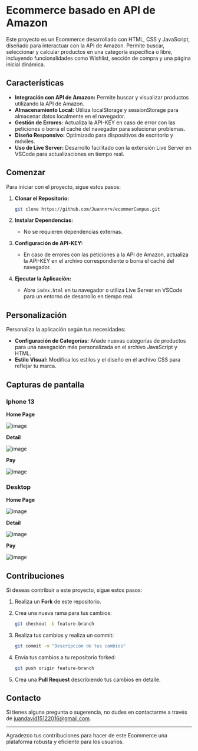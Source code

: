 # Ecommerce basado en API de Amazon

Este proyecto es un Ecommerce desarrollado con HTML, CSS y JavaScript, diseñado para interactuar con la API de Amazon. Permite buscar, seleccionar y calcular productos en una categoría específica o libre, incluyendo funcionalidades como Wishlist, sección de compra y una página inicial dinámica.

## Características

- **Integración con API de Amazon:** Permite buscar y visualizar productos utilizando la API de Amazon.
- **Almacenamiento Local:** Utiliza localStorage y sessionStorage para almacenar datos localmente en el navegador.
- **Gestión de Errores:** Actualiza la API-KEY en caso de error con las peticiones o borra el caché del navegador para solucionar problemas.
- **Diseño Responsivo:** Optimizado para dispositivos de escritorio y móviles.
- **Uso de Live Server:** Desarrollo facilitado con la extensión Live Server en VSCode para actualizaciones en tiempo real.

## Comenzar

Para iniciar con el proyecto, sigue estos pasos:

1. **Clonar el Repositorio:**

    ```sh
    git clone https://github.com/Juannnrv/ecommerCampus.git
    ```

2. **Instalar Dependencias:**
   - No se requieren dependencias externas.

3. **Configuración de API-KEY:**
   - En caso de errores con las peticiones a la API de Amazon, actualiza la API-KEY en el archivo correspondiente o borra el caché del navegador.

4. **Ejecutar la Aplicación:**
   - Abre `index.html` en tu navegador o utiliza Live Server en VSCode para un entorno de desarrollo en tiempo real.

## Personalización

Personaliza la aplicación según tus necesidades:

- **Configuración de Categorías:** Añade nuevas categorías de productos para una navegación más personalizada en el archivo JavaScript y HTML.
- **Estilo Visual:** Modifica los estilos y el diseño en el archivo CSS para reflejar tu marca.

## Capturas de pantalla 

### Iphone 13 

**Home Page**

![image](https://github.com/Juannnrv/ecommerCampus/assets/160557063/9f3720fc-26ed-4d91-80e7-ebd46af5ef36)

**Detail**

![image](https://github.com/Juannnrv/ecommerCampus/assets/160557063/08a023c4-b790-4562-8e6e-ed445189ab05)

**Pay**

![image](https://github.com/Juannnrv/ecommerCampus/assets/160557063/067b3d38-e265-4c3d-9348-aaadcfbd0add)

### Desktop

**Home Page**

![image](https://github.com/Juannnrv/ecommerCampus/assets/160557063/9e6d3dab-a395-46db-9fae-d6679c8ab49a)

**Detail**

![image](https://github.com/Juannnrv/ecommerCampus/assets/160557063/0c94a7d8-f7f7-4f08-9699-72674f35f300)

**Pay**

![image](https://github.com/Juannnrv/ecommerCampus/assets/160557063/b64e7ec0-892f-428f-99c2-a02ba3edbd1b)


## Contribuciones

Si deseas contribuir a este proyecto, sigue estos pasos:

1. Realiza un **Fork** de este repositorio.

2. Crea una nueva rama para tus cambios:

    ```sh
    git checkout -b feature-branch
    ```

3. Realiza tus cambios y realiza un commit:

    ```sh
    git commit -m "Descripción de tus cambios"
    ```

4. Envía tus cambios a tu repositorio forked:

    ```sh
    git push origin feature-branch
    ```

5. Crea una **Pull Request** describiendo tus cambios en detalle.

## Contacto

Si tienes alguna pregunta o sugerencia, no dudes en contactarme a través de juandavid15122016@gmail.com.

---

Agradezco tus contribuciones para hacer de este Ecommerce una plataforma robusta y eficiente para los usuarios.
